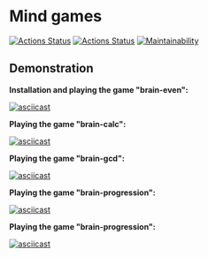 # Mind games
[![Actions Status](https://github.com/sunn-shinne/frontend-project-lvl1/workflows/hexlet-check/badge.svg)](https://github.com/sunn-shinne/frontend-project-lvl1/actions)
[![Actions Status](https://github.com/sunn-shinne/frontend-project-lvl1/workflows/linter-check/badge.svg)](https://github.com/sunn-shinne/frontend-project-lvl1/actions)
[![Maintainability](https://api.codeclimate.com/v1/badges/a99a88d28ad37a79dbf6/maintainability)](https://github.com/sunn-shinne/frontend-project-lvl1/actions)

## Demonstration

**Installation and playing the game "brain-even":**

[![asciicast](https://asciinema.org/a/MnALljnKpu0jDCo2TMl80pNx5.svg)](https://asciinema.org/a/MnALljnKpu0jDCo2TMl80pNx5)

**Playing the game "brain-calc":**

[![asciicast](https://asciinema.org/a/7401x1xRs1KFWCZyjCsoLOFZ3.svg)](https://asciinema.org/a/7401x1xRs1KFWCZyjCsoLOFZ3)

**Playing the game "brain-gcd":**

[![asciicast](https://asciinema.org/a/GfWLSDYEKq1ZsHyJ7LBut8lkC.svg)](https://asciinema.org/a/GfWLSDYEKq1ZsHyJ7LBut8lkC)

**Playing the game "brain-progression":**

[![asciicast](https://asciinema.org/a/b4wjAQHR7CPQReNrzMj4y2X1J.svg)](https://asciinema.org/a/b4wjAQHR7CPQReNrzMj4y2X1J)

**Playing the game "brain-progression":**

[![asciicast](https://asciinema.org/a/gCWmfJrj3FOfw2RC5342dZikk.svg)](https://asciinema.org/a/gCWmfJrj3FOfw2RC5342dZikk)
